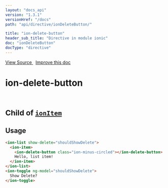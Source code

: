 ```yaml
---
layout: "docs_api"
version: "1.3.1"
versionHref: "/docs"
path: "api/directive/ionDeleteButton/"

title: "ion-delete-button"
header_sub_title: "Directive in module ionic"
doc: "ionDeleteButton"
docType: "directive"
---
```


<div class="improve-docs">
<a href='http://github.com/driftyco/ionic/tree/master/js/angular/directive/itemDeleteButton.js#L4'>
View Source
</a>
&nbsp;
<a href='http://github.com/driftyco/ionic/edit/master/js/angular/directive/itemDeleteButton.js#L4'>
Improve this doc
</a>
</div>




<h1 class="api-title">

ion-delete-button


<br />
<small>
Child of <a href="/docs/api/directive/ionItem/"><code>ionItem</code></a>
</small>


</h1>















<h2 id="usage">Usage</h2>

```html
<ion-list show-delete="shouldShowDelete">
  <ion-item>
    <ion-delete-button class="ion-minus-circled"></ion-delete-button>
    Hello, list item!
  </ion-item>
</ion-list>
<ion-toggle ng-model="shouldShowDelete">
  Show Delete?
</ion-toggle>
```










